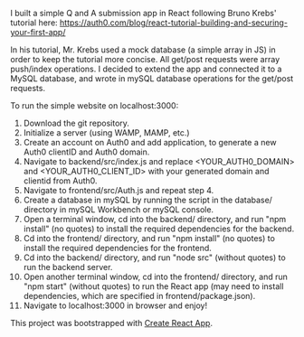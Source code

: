 I built a simple Q and A submission app in React following Bruno Krebs' tutorial here:
https://auth0.com/blog/react-tutorial-building-and-securing-your-first-app/

In his tutorial, Mr. Krebs used a mock database (a simple array in JS) in order to keep the 
tutorial more concise. All get/post requests were array push/index operations. 
I decided to extend the app and connected it to a MySQL database, and wrote in
mySQL database operations for the get/post requests. 

To run the simple website on localhost:3000: 

1. Download the git repository.
2. Initialize a server (using WAMP, MAMP, etc.)
3. Create an account on Auth0 and add application, to generate a new Auth0 clientID and Auth0 domain.
4. Navigate to backend/src/index.js and replace <YOUR_AUTH0_DOMAIN> and <YOUR_AUTH0_CLIENT_ID> with
your generated domain and clientid from Auth0.
5. Navigate to frontend/src/Auth.js and repeat step 4.
6. Create a database in mySQL by running the script in the database/ directory
in mySQL Workbench or mySQL console.
7. Open a terminal window, cd into the backend/ directory, and run "npm install" (no quotes)
to install the required dependencies for the backend.
8. Cd into the frontend/ directory, and run "npm install" (no quotes) to install the 
required dependencies for the frontend.
9. Cd into the backend/ directory, and run "node src" (without quotes) to run the backend server.
10. Open another terminal window, cd into the frontend/ directory, and run "npm start"
(without quotes) to run the React app (may need to install dependencies, which
are specified in frontend/package.json).
11. Navigate to localhost:3000 in browser and enjoy!

This project was bootstrapped with [Create React App](https://github.com/facebook/create-react-app).

